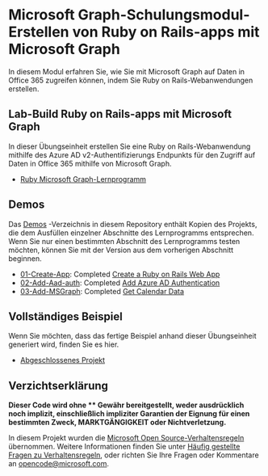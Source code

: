 # <a name="microsoft-graph-training-module---build-ruby-on-rails-apps-with-microsoft-graph"></a>Microsoft Graph-Schulungsmodul-Erstellen von Ruby on Rails-apps mit Microsoft Graph

In diesem Modul erfahren Sie, wie Sie mit Microsoft Graph auf Daten in Office 365 zugreifen können, indem Sie Ruby on Rails-Webanwendungen erstellen.

## <a name="lab---build-ruby-on-rails-apps-with-microsoft-graph"></a>Lab-Build Ruby on Rails-apps mit Microsoft Graph

In dieser Übungseinheit erstellen Sie eine Ruby on Rails-Webanwendung mithilfe des Azure AD v2-Authentifizierungs Endpunkts für den Zugriff auf Daten in Office 365 mithilfe von Microsoft Graph.

- [Ruby Microsoft Graph-Lernprogramm](https://docs.microsoft.com/graph/training/ruby-tutorial)

## <a name="demos"></a>Demos

Das [Demos](./Demos) -Verzeichnis in diesem Repository enthält Kopien des Projekts, die dem Ausfüllen einzelner Abschnitte des Lernprogramms entsprechen. Wenn Sie nur einen bestimmten Abschnitt des Lernprogramms testen möchten, können Sie mit der Version aus dem vorherigen Abschnitt beginnen.

- [01-Create-App](Demos/01-create-app): Completed [Create a Ruby on Rails Web App](https://docs.microsoft.com/graph/training/ruby-tutorial?tutorial-step=1)
- [02-Add-Aad-auth](Demos/02-add-aad-auth): Completed [Add Azure AD Authentication](https://docs.microsoft.com/graph/training/ruby-tutorial?tutorial-step=3)
- [03-Add-MSGraph](Demos/03-add-msgraph): Completed [Get Calendar Data](https://docs.microsoft.com/graph/training/ruby-tutorial?tutorial-step=4)

## <a name="completed-sample"></a>Vollständiges Beispiel

Wenn Sie möchten, dass das fertige Beispiel anhand dieser Übungseinheit generiert wird, finden Sie es hier.

- [Abgeschlossenes Projekt](Demos/03-add-msgraph)

## <a name="disclaimer"></a>Verzichtserklärung

**Dieser Code wird ohne ** Gewähr bereitgestellt, weder ausdrücklich noch implizit, einschließlich impliziter Garantien der Eignung für einen bestimmten Zweck, MARKTGÄNGIGKEIT oder Nichtverletzung.**

In diesem Projekt wurden die [Microsoft Open Source-Verhaltensregeln](https://opensource.microsoft.com/codeofconduct/) übernommen. Weitere Informationen finden Sie unter [Häufig gestellte Fragen zu Verhaltensregeln](https://opensource.microsoft.com/codeofconduct/faq/), oder richten Sie Ihre Fragen oder Kommentare an [opencode@microsoft.com](mailto:opencode@microsoft.com).